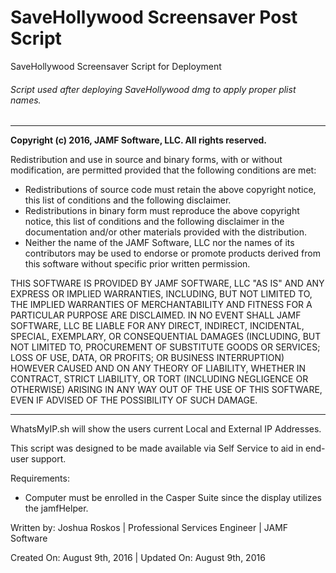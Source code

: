 # SaveHollywood Screensaver Post Script
SaveHollywood Screensaver Script for Deployment

###### Script used after deploying SaveHollywood dmg to apply proper plist names.

___

**Copyright (c) 2016, JAMF Software, LLC.  All rights reserved.**

Redistribution and use in source and binary forms, with or without modification, are permitted provided that the following conditions are met:
* Redistributions of source code must retain the above copyright notice, this list of conditions and the following disclaimer.
* Redistributions in binary form must reproduce the above copyright notice, this list of conditions and the following disclaimer in the documentation and/or other materials provided with the distribution.
* Neither the name of the JAMF Software, LLC nor the names of its contributors may be used to endorse or promote products derived from this software without specific prior written permission.

THIS SOFTWARE IS PROVIDED BY JAMF SOFTWARE, LLC "AS IS" AND ANY EXPRESS OR IMPLIED WARRANTIES, INCLUDING, BUT NOT LIMITED TO, THE IMPLIED WARRANTIES OF MERCHANTABILITY AND FITNESS FOR A PARTICULAR PURPOSE ARE DISCLAIMED. IN NO EVENT SHALL JAMF SOFTWARE, LLC BE LIABLE FOR ANY DIRECT, INDIRECT, INCIDENTAL, SPECIAL, EXEMPLARY, OR CONSEQUENTIAL DAMAGES (INCLUDING, BUT NOT LIMITED TO, PROCUREMENT OF SUBSTITUTE GOODS OR SERVICES; LOSS OF USE, DATA, OR PROFITS; OR BUSINESS INTERRUPTION) HOWEVER CAUSED AND ON ANY THEORY OF LIABILITY, WHETHER IN CONTRACT, STRICT LIABILITY, OR TORT (INCLUDING NEGLIGENCE OR OTHERWISE) ARISING IN ANY WAY OUT OF THE USE OF THIS SOFTWARE, EVEN IF ADVISED OF THE POSSIBILITY OF SUCH DAMAGE.
___
WhatsMyIP.sh will show the users current Local and External IP Addresses.

This script was designed to be made available via Self Service to aid in end-user support.

Requirements:
* Computer must be enrolled in the Casper Suite since the display utilizes the jamfHelper.


Written by: Joshua Roskos | Professional Services Engineer | JAMF Software

Created On: August 9th, 2016 | Updated On: August 9th, 2016